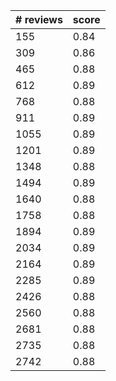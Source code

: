 | # reviews | score | 
| --- | --- |
| 155 | 0.84 |
| 309 | 0.86 |
| 465 | 0.88 |
| 612 | 0.89 |
| 768 | 0.88 |
| 911 | 0.89 |
| 1055 | 0.89 |
| 1201 | 0.89 |
| 1348 | 0.88 |
| 1494 | 0.89 |
| 1640 | 0.88 |
| 1758 | 0.88 |
| 1894 | 0.89 |
| 2034 | 0.89 |
| 2164 | 0.89 |
| 2285 | 0.89 |
| 2426 | 0.88 |
| 2560 | 0.88 |
| 2681 | 0.88 |
| 2735 | 0.88 |
| 2742 | 0.88 |
